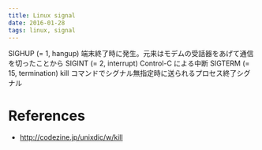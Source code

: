 ```yaml
---
title: Linux signal
date: 2016-01-28
tags: linux, signal
---
```



SIGHUP (= 1, hangup) 端末終了時に発生。元来はモデムの受話器をあげて通信を切ったことから
SIGINT (= 2, interrupt) Control-C による中断
SIGTERM (= 15, termination) kill コマンドでシグナル無指定時に送られるプロセス終了シグナル

# References

+ <http://codezine.jp/unixdic/w/kill>
